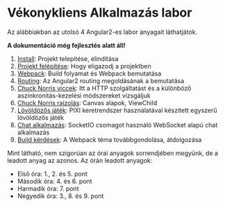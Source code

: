 # Vékonykliens Alkalmazás labor

Az alábbiakban az utolsó 4 Angular2-es labor anyagait láthatjátok.

**A dokumentáció még fejlesztés alatt áll!**

1. [Install](1-install.md): Projekt telepítése, elindítása
2. [Projekt felépítése](2-project.md): Hogy eligazodj a projektben
3. [Webpack](3-webpack): Build folyamat és Webpack bemutatása
4. [Routing](4-routing.md): Az Angular2 routing megoldásának a bemutatása
5. [Chuck Norris viccek](5-joke-list.md): Itt a HTTP szolgáltatást és a különböző aszinkronitás-kezelési módszereket vizsgáljuk
6. [Chuck Norris rajzolás](6-draw-chuck.md): Canvas alapok, ViewChild
7. [Lövöldözős játék](7-chuck-game.md): PIXI keretrendszer használatával készített egyszerű lövöldözős játék
8. [Chat alkalmazás](8-chat.md): SocketIO csomagot használó WebSocket alapú chat alkalmazás
9. [Build kérdések](9-build.md): A Webpack téma továbbgondolása, átdolgozása

Mint látható, nem szigorúan az órai anyagok sorrendjében megyünk, de a leadott anyag az azonos. Az órán leadott anyagok:

- Első óra: 1., 2. és 5. pont
- Második óra: 4. és 6. pont
- Harmadik óra: 7. pont
- Negyedik óra: 3., 8. és 9. pont
